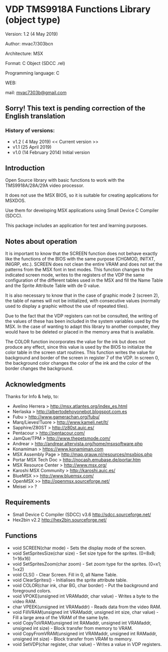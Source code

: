 # VDP TMS9918A Functions Library (object type)

Version: 1.2 (4 May 2019)

Author: mvac7/303bcn

Architecture: MSX

Format: C Object (SDCC .rel)

Programming language: C

WEB:
 
mail: mvac7303b@gmail.com


## Sorry! This text is pending correction of the English translation


### History of versions:
- v1.2 ( 4 May 2019) << Current version >>
- v1.1 (25 April 2019) 
- v1.0 (14 February 2014) Initial version


## Introduction

Open Source library with basic functions to work with the TMS9918A/28A/29A video 
processor.

It does not use the MSX BIOS, so it is suitable for creating applications for 
MSXDOS. 

Use them for developing MSX applications using Small Device C Compiler (SDCC).

This package includes an application for test and learning purposes.



## Notes about operation

It is important to know that the SCREEN function does not behave exactly like 
the functions of the BIOS with the same purpose (CHGMOD, INITXT, INIGRP, etc.).
SCREEN does not clean the entire VRAM and does not set the patterns from the MSX 
font in text modes. This function changes to the indicated screen mode, writes 
to the registers of the VDP the same configuration of the different tables used 
in the MSX and fill the Name Table and the Sprite Attribute Table with de 0 
value.

It is also necessary to know that in the case of graphic mode 2 (screen 2), the 
table of names will not be initialized, with consecutive values (normally used 
to display a graphic without the use of repeated tiles).

Due to the fact that the VDP registers can not be consulted, the writing of the 
values of these has been included in the system variables used by the MSX. In 
the case of wanting to adapt this library to another computer, they would have 
to be deleted or placed in the memory area that is available.

The COLOR function incorporates the value for the ink but does not produce any 
effect, since this value is used by the BIOS to initialize the color table in 
the screen start routines. This function writes the value for background and 
border of the screen in register 7 of the VDP. In screen 0, the background color 
changes the color of the ink and the color of the border changes the background.




## Acknowledgments
  
Thanks for Info & help, to:

* Avelino Herrera > http://msx.atlantes.org/index_es.html
* Nerlaska > http://albertodehoyonebot.blogspot.com.es
* Fubu > http://www.gamerachan.org/fubu/
* Marq/Lieves!Tuore > http://www.kameli.net/lt/
* Sapphire/Z80ST > http://z80st.auic.es/
* Pentacour > http://pentacour.com/
* JamQue/TPM > http://www.thepetsmode.com/
* Andrear > http://andrear.altervista.org/home/msxsoftware.php
* Konamiman > https://www.konamiman.com
* MSX Assembly Page > http://map.grauw.nl/resources/msxbios.php
* Portar MSX Tech Doc > http://nocash.emubase.de/portar.htm
* MSX Resource Center > http://www.msx.org/
* Karoshi MSX Community > http://karoshi.auic.es/
* BlueMSX >> http://www.bluemsx.com/
* OpenMSX >> http://openmsx.sourceforge.net/
* Meisei  >> ?



## Requirements

* Small Device C Compiler (SDCC) v3.6 http://sdcc.sourceforge.net/
* Hex2bin v2.2 http://hex2bin.sourceforge.net/ 



## Functions

* void SCREEN(char mode) - Sets the display mode of the screen.
* void SetSpritesSize(char size) - Set size type for the sprites. (0=8x8; 1=16x16)
* void SetSpritesZoom(char zoom) - Set zoom type for the sprites. (0=x1; 1=x2)
* void CLS() - Clear Screen. Fill in 0, all Name Table.
* void ClearSprites() - Initialises the sprite attribute table.
* void COLOR(char ink, char BG, char border) - Put the background and foreground colors.
* void VPOKE(unsigned int VRAMaddr, char value) - Writes a byte to the video RAM.
* char VPEEK(unsigned int VRAMaddr) - Reads data from the video RAM.
* void FillVRAM(unsigned int VRAMaddr, unsigned int size, char value) - Fill a large area of the VRAM of the same byte.
* void CopyToVRAM(unsigned int RAMaddr, unsigned int VRAMaddr, unsigned int size) - Block transfer from memory to VRAM.
* void CopyFromVRAM(unsigned int VRAMaddr, unsigned int RAMaddr, unsigned int size) - Block transfer from VRAM to memory.
* void SetVDP(char register, char value) - Writes a value in VDP registers.
